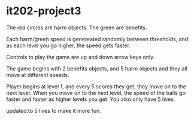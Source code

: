 # it202-project3

The red circles are harm objects. The green are benefits.

Each harm/green speed is genereated randomly between thresholds, and
as each level you go higher, the speed gets faster.

Controls to play the game are up and down arrow keys only.

The game begins with 2 benefits objects, and 5 harm objects and they all
move at different speeds.

Player begins at level 1, and every 5 scores they get, they move on
to the next level. When you move on to the next level, the speed of the
balls go faster and faster as higher levels you get. You also only have
5 lives.

updated:to 5 lives to make it more fun.

